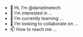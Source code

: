 - 👋 Hi, I’m @danielmelech
- 👀 I’m interested in ...
- 🌱 I’m currently learning ...
- 💞️ I’m looking to collaborate on ...
- 📫 How to reach me ...

<!---
danielmelech/danielmelech is a ✨ special ✨ repository because its `README.md` (this file) appears on your GitHub profile.
You can click the Preview link to take a look at your changes.
--->
